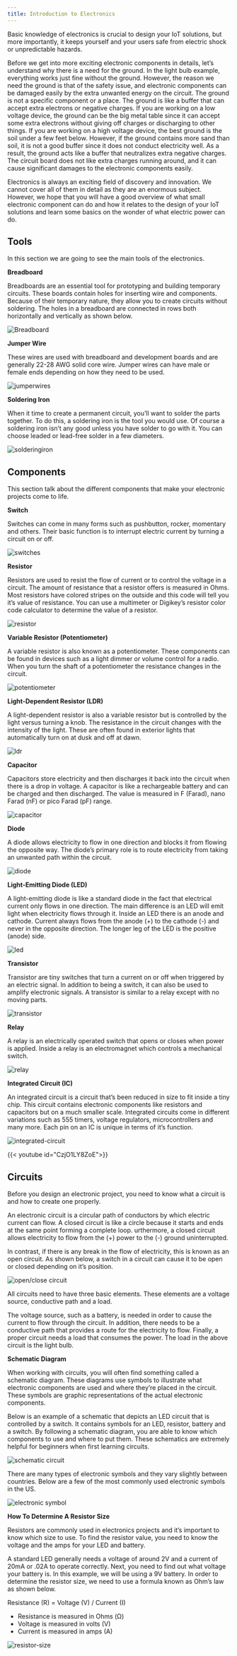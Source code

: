 ```yaml
---
title: Introduction to Electronics
---
```



Basic knowledge of electronics is crucial to design your IoT solutions, but more importantly, it keeps yourself and your users safe from electric shock or unpredictable hazards.

Before we get into more exciting electronic components in details, let’s understand why there is a need for the ground.
In the light bulb example, everything works just fine without the ground.
However, the reason we need the ground is that of the safety issue, and electronic components can be damaged easily by the extra unwanted energy on the circuit.
The ground is not a specific component or a place.  The ground is like a buffer that can accept extra electrons or negative charges.
If you are working on a low voltage device, the ground can be the big metal table since it can accept some extra electrons without giving off charges or discharging to other things.
If you are working on a high voltage device, the best ground is the soil under a few feet below.
However, if the ground contains more sand than soil, it is not a good buffer since it does not conduct electricity well.
As a result, the ground acts like a buffer that neutralizes extra negative charges.
The circuit board does not like extra charges running around, and it can cause significant damages to the electronic components easily.

Electronics is always an exciting field of discovery and innovation.  We cannot cover all of them in detail as they are an enormous subject.
However, we hope that you will have a good overview of what small electronic component can do and how it relates to the design of your IoT solutions and learn some basics on the wonder of what electric power can do.

Tools
-----

In this section we are going to see the main tools of the electronics.

**Breadboard**

Breadboards are an essential tool for prototyping and building temporary circuits.  These boards contain holes for inserting wire and components.  Because of their temporary nature, they allow you to create circuits without soldering.  The holes in a breadboard are connected in rows both horizontally and vertically as shown below.

![Breadboard](./media/breadboard.jpg)

**Jumper Wire**

These wires are used with breadboard and development boards and are generally 22-28 AWG solid core wire.  Jumper wires can have male or female ends depending on how they need to be used.

![jumperwires](./media/jumperwires.jpg)

**Soldering Iron**

When it time to create a permanent circuit, you’ll want to solder the parts together.  To do this, a soldering iron is the tool you would use.  Of course a soldering iron isn’t any good unless you have solder to go with it.  You can choose leaded or lead-free solder in a few diameters.

![solderingiron](./media/solderingiron.jpg)

Components
----------

This section talk about the different components that make your electronic projects come to life.

**Switch** 

Switches can come in many forms such as pushbutton, rocker, momentary and others.
Their basic function is to interrupt electric current by turning a circuit on or off.

![switches](./media/switches.jpg)

**Resistor**

Resistors are used to resist the flow of current or to control the voltage in a circuit.
The amount of resistance that a resistor offers is measured in Ohms.
Most resistors have colored stripes on the outside and this code will tell you it’s value of resistance.
You can use a multimeter or Digikey’s resistor color code calculator to determine the value of a resistor.

![resistor](./media/resistors.jpg)

**Variable Resistor (Potentiometer)**

A variable resistor is also known as a potentiometer.
These components can be found in devices such as a light dimmer or volume control for a radio.
When you turn the shaft of a potentiometer the resistance changes in the circuit.

![potentiometer](./media/potentiometer.jpg)

**Light-Dependent Resistor (LDR)**

A light-dependent resistor is also a variable resistor but is controlled by the light versus turning a knob.
The resistance in the circuit changes with the intensity of the light.
These are often found in exterior lights that automatically turn on at dusk and off at dawn.

![ldr](./media/ldr.jpg)

**Capacitor**

Capacitors store electricity and then discharges it back into the circuit when there is a drop in voltage.
A capacitor is like a rechargeable battery and can be charged and then discharged.
The value is measured in F (Farad), nano Farad (nF) or pico Farad (pF) range.

![capacitor](./media/capacitor.jpg)

**Diode**

A diode allows electricity to flow in one direction and blocks it from flowing the opposite way.
The diode’s primary role is to route electricity from taking an unwanted path within the circuit.

![diode](./media/diode.jpg)

**Light-Emitting Diode (LED)**

A light-emitting diode is like a standard diode in the fact that electrical current only flows in one direction.
The main difference is an LED will emit light when electricity flows through it.
Inside an LED there is an anode and cathode.
Current always flows from the anode (+) to the cathode (-) and never in the opposite direction.
The longer leg of the LED is the positive (anode) side.

![led](./media/led.jpg)

**Transistor**

Transistor are tiny switches that turn a current on or off when triggered by an electric signal.
In addition to being a switch, it can also be used to amplify electronic signals.
A transistor is similar to a relay except with no moving parts.

![transistor](./media/transistor.jpg)

**Relay**

A relay is an electrically operated switch that opens or closes when power is applied.
Inside a relay is an electromagnet which controls a mechanical switch.

![relay](./media/relay.jpg)

**Integrated Circuit (IC)**

An integrated circuit is a circuit that’s been reduced in size to fit inside a tiny chip.
This circuit contains electronic components like resistors and capacitors but on a much smaller scale.
Integrated circuits come in different variations such as 555 timers, voltage regulators, microcontrollers and many more.
Each pin on an IC is unique in terms of it’s function.

![integrated-circuit](./media/integrated-circuit.jpg)

{{< youtube id="CzjO1LY8ZoE">}}

Circuits
--------

Before you design an electronic project, you need to know what a circuit is and how to create one properly.

An electronic circuit is a circular path of conductors by which electric current can flow.
A closed circuit is like a circle because it starts and ends at the same point forming a complete loop.
urthermore, a closed circuit allows electricity to flow from the (+) power to the (-) ground uninterrupted.

In contrast, if there is any break in the flow of electricity, this is known as an open circuit.
As shown below, a switch in a circuit can cause it to be open or closed depending on it’s position.

![open/close circuit](./media/open-and-closed-circuits.jpg)

All circuits need to have three basic elements.  These elements are a voltage source, conductive path and a load.

The voltage source, such as a battery, is needed in order to cause the current to flow through the circuit.
In addition, there needs to be a conductive path that provides a route for the electricity to flow.
Finally, a proper circuit needs a load that consumes the power.
The load in the above circuit is the light bulb.

**Schematic Diagram**

When working with circuits, you will often find something called a schematic diagram.
These diagrams use symbols to illustrate what electronic components are used and where they’re placed in the circuit.
These symbols are graphic representations of the actual electronic components.

Below is an example of a schematic that depicts an LED circuit that is controlled by a switch.
It contains symbols for an LED, resistor, battery and a switch.
By following a schematic diagram, you are able to know which components to use and where to put them.
These schematics are extremely helpful for beginners when first learning circuits.

![schematic circuit](./media/schematic.jpg)

There are many types of electronic symbols and they vary slightly between countries.
Below are a few of the most commonly used electronic symbols in the US.

![electronic symbol](./media/electronic-symbols.jpg)

**How To Determine A Resistor Size**

Resistors are commonly used in electronics projects and it’s important to know which size to use.
To find the resistor value, you need to know the voltage and the amps for your LED and battery.

A standard LED generally needs a voltage of around 2V and a current of 20mA or .02A to operate correctly.
Next, you need to find out what voltage your battery is.
In this example, we will be using a 9V battery.
In order to determine the resistor size, we need to use a formula known as Ohm’s law as shown below.

Resistance (R) = Voltage (V) / Current (I)

- Resistance is measured in Ohms (Ω)
- Voltage is measured in volts (V)
- Current is measured in amps (A)

![resistor-size](./media/resistors-size.jpg)


